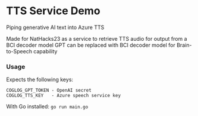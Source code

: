 # TTS Service Demo

Piping generative AI text into Azure TTS

Made for NatHacks23 as a service to retrieve TTS audio for output from a BCI decoder model
GPT can be replaced with BCI decoder model for Brain-to-Speech capability

### Usage

Expects the following keys:
```
COGLOG_GPT_TOKEN - OpenAI secret
COGLOG_TTS_KEY   - Azure speech service key
```

With Go installed:
`go run main.go`
